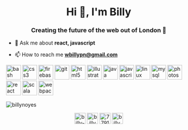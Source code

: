 <h1 align="center">Hi 👋, I'm Billy</h1>
<h3 align="center">Creating the future of the web out of London 📍</h3>

- 💬 Ask me about **react, javascript**

- 📫 How to reach me **wbillypn@gmail.com**

<p align="left"><img src="https://www.vectorlogo.zone/logos/gnu_bash/gnu_bash-icon.svg" alt="bash" width="40" height="40"/> <img src="https://devicons.github.io/devicon/devicon.git/icons/css3/css3-original-wordmark.svg" alt="css3" width="40" height="40"/> <img src="https://www.vectorlogo.zone/logos/firebase/firebase-icon.svg" alt="firebase" width="40" height="40"/> <img src="https://www.vectorlogo.zone/logos/git-scm/git-scm-icon.svg" alt="git" width="40" height="40"/> <img src="https://devicons.github.io/devicon/devicon.git/icons/html5/html5-original-wordmark.svg" alt="html5" width="40" height="40"/> <img src="https://www.vectorlogo.zone/logos/adobe_illustrator/adobe_illustrator-icon.svg" alt="illustrator" width="40" height="40"/> <img src="https://devicons.github.io/devicon/devicon.git/icons/java/java-original-wordmark.svg" alt="java" width="40" height="40"/> <img src="https://devicons.github.io/devicon/devicon.git/icons/javascript/javascript-original.svg" alt="javascript" width="40" height="40"/> <img src="https://devicons.github.io/devicon/devicon.git/icons/linux/linux-original.svg" alt="linux" width="40" height="40"/> <img src="https://devicons.github.io/devicon/devicon.git/icons/mysql/mysql-original-wordmark.svg" alt="mysql" width="40" height="40"/> <img src="https://devicons.github.io/devicon/devicon.git/icons/photoshop/photoshop-plain.svg" alt="photoshop" width="40" height="40"/> <img src="https://devicons.github.io/devicon/devicon.git/icons/react/react-original-wordmark.svg" alt="react" width="40" height="40"/> <img src="https://devicons.github.io/devicon/devicon.git/icons/scala/scala-original-wordmark.svg" alt="scala" width="40" height="40"/> <img src="https://devicons.github.io/devicon/devicon.git/icons/webpack/webpack-original.svg" alt="webpack" width="40" height="40"/></p><p><img align="center" src="https://github-readme-stats.vercel.app/api/top-langs/?username=billynoyes&layout=compact&hide=html" alt="billynoyes" /></p>

<p align="center">
<a href="https://codepen.io/billy-noyes" target="blank"><img align="center" src="https://cdn.jsdelivr.net/npm/simple-icons@3.0.1/icons/codepen.svg" alt="billy-noyes" height="30" width="30" /></a>
<a href="https://linkedin.com/in/billynoyes" target="blank"><img align="center" src="https://cdn.jsdelivr.net/npm/simple-icons@3.0.1/icons/linkedin.svg" alt="billynoyes" height="30" width="30" /></a>
<a href="https://stackoverflow.com/users/7791406" target="blank"><img align="center" src="https://cdn.jsdelivr.net/npm/simple-icons@3.0.1/icons/stackoverflow.svg" alt="7791406" height="30" width="30" /></a>
<a href="https://instagram.com/billy.noyes" target="blank"><img align="center" src="https://cdn.jsdelivr.net/npm/simple-icons@3.0.1/icons/instagram.svg" alt="billy.noyes" height="30" width="30" /></a>
</p>
